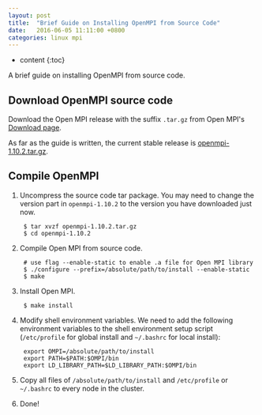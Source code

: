 ```yaml
---
layout: post
title:  "Brief Guide on Installing OpenMPI from Source Code"
date:   2016-06-05 11:11:00 +0800
categories: linux mpi
---
```


* content
{:toc}

A brief guide on installing OpenMPI from source code.





## Download OpenMPI source code

Download the Open MPI release with the suffix `.tar.gz` from Open MPI's [Download page](https://www.open-mpi.org/software/ompi/v1.10/).

As far as the guide is written, the current stable release is [openmpi-1.10.2.tar.gz](https://www.open-mpi.org/software/ompi/v1.10/downloads/openmpi-1.10.2.tar.gz).

## Compile OpenMPI

1. Uncompress the source code tar package. You may need to change the version part in `openmpi-1.10.2` to the version you have downloaded just now.

        $ tar xvzf openmpi-1.10.2.tar.gz
        $ cd openmpi-1.10.2
    
2. Compile Open MPI from source code.

        # use flag --enable-static to enable .a file for Open MPI library
        $ ./configure --prefix=/absolute/path/to/install --enable-static
        $ make
3. Install Open MPI.
    
        $ make install

4. Modify shell environment variables. We need to add the following environment variables to the shell environment setup script (`/etc/profile` for global install and `~/.bashrc` for local install):
    
        export OMPI=/absolute/path/to/install
        export PATH=$PATH:$OMPI/bin
        export LD_LIBRARY_PATH=$LD_LIBRARY_PATH:$OMPI/bin

5. Copy all files of `/absolute/path/to/install` and `/etc/profile` or `~/.bashrc` to every node in the cluster.

6. Done!
